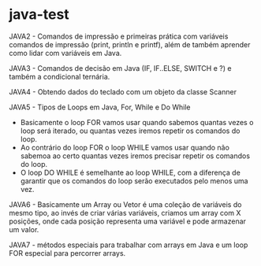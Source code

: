 # java-test

<p>JAVA2 - Comandos de impressão e primeiras prática com variáveis
comandos de impressão (print, println e printf), além de também aprender como lidar com variáveis em Java.</p>

<p>JAVA3  - Comandos de decisão em Java (IF, IF..ELSE, SWITCH e ?) e também a condicional ternária.</p>

<p>JAVA4 - Obtendo dados do teclado com um objeto da classe Scanner</p>

<p>JAVA5 -  Tipos de Loops em Java, For, While e Do While</p>


- Basicamente o loop FOR vamos usar quando sabemos quantas vezes o loop será iterado, ou quantas vezes iremos repetir os comandos do loop.
- Ao contrário do loop FOR o loop WHILE vamos usar quando não sabemoa ao certo quantas vezes iremos precisar repetir os comandos do loop.
- O loop DO WHILE é semelhante ao loop WHILE, com a diferença de garantir que os comandos do loop serão executados pelo menos uma vez.


<p>JAVA6 - Basicamente um Array ou Vetor é uma coleção de variáveis do mesmo tipo, ao invés de criar várias variáveis, criamos um array com X posições, onde cada posição representa uma variável e pode armazenar um valor.</p>

<p>JAVA7 - métodos especiais para trabalhar com arrays em Java e um loop FOR especial para percorrer arrays.</p>
